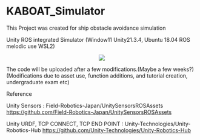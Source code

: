 # KABOAT_Simulator
This Project was created for ship obstacle avoidance simulation

Unity ROS integrated Simulator (Window11 Unity21.3.4, Ubuntu 18.04 ROS melodic use WSL2)

<p align="center">
  <img src="https://github.com/WinterRat/KABOAT_Simulator/assets/126951066/7147876d-cc2a-402d-8581-b4ca9b85dd7e">
</p>

The code will be uploaded after a few modifications.(Maybe a few weeks?)
(Modifications due to asset use, function additions, and tutorial creation, undergraduate exam etc)

Reference


Unity Sensors : Field-Robotics-Japan/UnitySensorsROSAssets
https://github.com/Field-Robotics-Japan/UnitySensorsROSAssets

Unity URDF, TCP CONNECT, TCP END POINT : Unity-Technologies/Unity-Robotics-Hub
https://github.com/Unity-Technologies/Unity-Robotics-Hub
